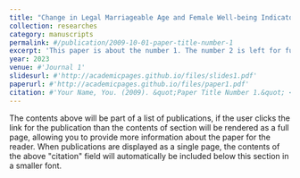 ```yaml
---
title: "Change in Legal Marriageable Age and Female Well-being Indicators"
collection: researches
category: manuscripts
permalink: #/publication/2009-10-01-paper-title-number-1
excerpt: 'This paper is about the number 1. The number 2 is left for future work.'
year: 2023
venue: #'Journal 1'
slidesurl: #'http://academicpages.github.io/files/slides1.pdf'
paperurl: #'http://academicpages.github.io/files/paper1.pdf'
citation: #'Your Name, You. (2009). &quot;Paper Title Number 1.&quot; <i>Journal 1</i>. 1(1).'
---
```


The contents above will be part of a list of publications, if the user clicks the link for the publication than the contents of section will be rendered as a full page, allowing you to provide more information about the paper for the reader. When publications are displayed as a single page, the contents of the above "citation" field will automatically be included below this section in a smaller font.
